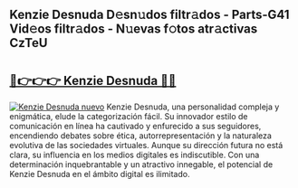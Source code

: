 ## Kenzie Desnuda D𝚎sn𝚞dos filtr𝚊dos - Parts-G41 Vid𝚎os filtr𝚊dos - N𝚞evas f𝚘tos atr𝚊ctivas CzTeU

# <h2><a href="http://mbcu0d.tromn.icu/?c=Kenzie+Desnuda">🔗👉👉👉 Kenzie Desnuda 🔗🔗</a></h2>

[![Kenzie Desnuda nuevo](https://i.imgur.com/pEAQMta.gif)](http://mbcu0d.tromn.icu/?c=Kenzie+Desnuda)
Kenzie Desnuda, una personalidad compleja y enigmática, elude la categorización fácil. Su innovador estilo de comunicación en línea ha cautivado y enfurecido a sus seguidores, encendiendo debates sobre ética, autorrepresentación y la naturaleza evolutiva de las sociedades virtuales. Aunque su dirección futura no está clara, su influencia en los medios digitales es indiscutible. Con una determinación inquebrantable y un atractivo innegable, el potencial de Kenzie Desnuda en el ámbito digital es ilimitado.
